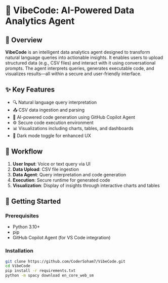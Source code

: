 # 🧠 VibeCode: AI-Powered Data Analytics Agent

## 📄 Overview
**VibeCode** is an intelligent data analytics agent designed to transform natural language queries into actionable insights. It enables users to upload structured data (e.g., CSV files) and interact with it using conversational prompts. The agent interprets queries, generates executable code, and visualizes results—all within a secure and user-friendly interface.

## ✨ Key Features
- 🔍 Natural language query interpretation
- 📤 CSV data ingestion and parsing
- 🧠 AI-powered code generation using GitHub Copilot Agent
- ⚙️ Secure code execution environment
- 📊 Visualizations including charts, tables, and dashboards
- 🌙 Dark mode toggle for enhanced UX

## 🧭 Workflow
1. **User Input**: Voice or text query via UI
2. **Data Upload**: CSV file ingestion
3. **Data Agent**: Query interpretation and code generation
4. **Execution**: Secure runtime for generated code
5. **Visualization**: Display of insights through interactive charts and tables

## 🚀 Getting Started

### Prerequisites
- Python 3.10+
- pip
- GitHub Copilot Agent (for VS Code integration)

### Installation
```bash
git clone https://github.com/CoderSoham7/VibeCode.git
cd VibeCode
pip install -r requirements.txt
python -m spacy download en_core_web_sm
```
